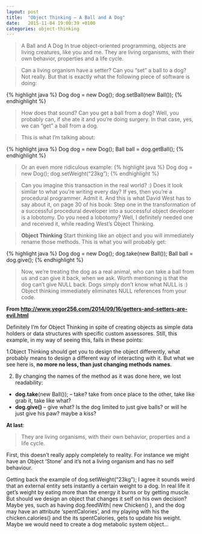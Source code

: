 ```yaml
---
layout: post
title:  "Object Thinking – A Ball and A Dog"
date:   2015-11-04 19:00:39 +0100
categories: object-thinking
---
```

>A Ball and A Dog
>In true object-oriented programming, objects are living creatures, like you and me. They are living organisms, with their own behavior, properties and a life cycle.

>Can a living organism have a setter? Can you “set” a ball to a dog? Not really. But that is exactly what the following piece of software is doing:

{% highlight java %}
Dog dog = new Dog();
dog.setBall(new Ball());
{% endhighlight %}

>How does that sound?
>Can you get a ball from a dog? Well, you probably can, if she ate it and you’re doing surgery. In that case, yes, we can “get” a ball from a dog.

>This is what I’m talking about:

{% highlight java %}
Dog dog = new Dog();
Ball ball = dog.getBall();
{% endhighlight %}

> Or an even more ridiculous example:
{% highlight java %}
Dog dog = new Dog();
dog.setWeight(“23kg”);
{% endhighlight %}

>Can you imagine this transaction in the real world? :)
>Does it look similar to what you’re writing every day? If yes, then you’re a procedural programmer. Admit it. And this is what David West has to say about it, on page 30 of his book:
>Step one in the transformation of a successful procedural developer into a successful object developer is a lobotomy.
>Do you need a lobotomy? Well, I definitely needed one and received it, while reading West’s Object Thinking.

>**Object Thinking**
>Start thinking like an object and you will immediately rename those methods. This is what you will probably get:

{% highlight java %}
Dog dog = new Dog();
dog.take(new Ball());
Ball ball = dog.give();
{% endhighlight %}

>Now, we’re treating the dog as a real animal, who can take a ball from us and can give it back, when we ask. Worth mentioning is that the dog can’t give NULL back. Dogs simply don’t know what NULL is :) Object thinking immediately eliminates NULL references from your code.


__From http://www.yegor256.com/2014/09/16/getters-and-setters-are-evil.html__



Definitely I’m for Object Thinking in spite of creating objects as simple data holders or data structures with specific custom assessores.
Still, this example, in my way of seeing this, fails in these points:

1.Object Thinking should get you to design the object differently, what probably means to design a different way of interacting with it. But what we see here is, **no more no less, than just changing methods names**.

2. By changing the names of the method as it was done here, we lost readability: 
  * __dog.take__(new Ball());     – take? take from once place to the other, take like grab it, take like what?
  * __dog.give()__ 	 – give what? Is the dog limited to just give balls? or will he just give his paw? maybe a kiss?



**At last**: 

> They are living organisms, with their own behavior, properties and a life cycle.

First, this doesn’t really apply completely to reality. For instance we might have an Object ‘Stone’ and it’s not a living organism and has no self behaviour.

Getting back the example of dog.setWeight(“23kg”); I agree it sounds weird that an external entity sets instantly a certain weight to a dog. In real life it get’s weight by eating more than the energy it burns or by getting muscle. But should we design an object that changes it self on his own decision? Maybe yes, such as having dog.feedWith( new Chicken() ), and the dog may have an attribute ‘spentCalories’, and my playing with his the chicken.calories() and the its spentCalories, gets to update his weight. Maybe we would need to create a dog metabolic system object…

